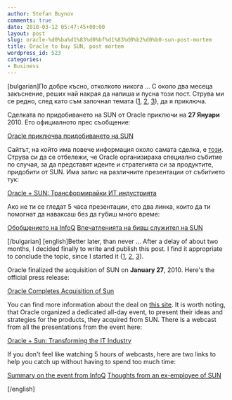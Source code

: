 ```yaml
---
author: Stefan Buynov
comments: true
date: 2010-03-12 05:47:45+00:00
layout: post
slug: oracle-%d0%ba%d1%83%d0%bf%d1%83%d0%b2%d0%b0-sun-post-mortem
title: Oracle to buy SUN, post mortem
wordpress_id: 523
categories:
- Business
---
```


[bulgarian]По добре късно, отколкото никога ...
С около два месеца закъснение, реших най накрая да напиша и пусна този пост. Струва ми се редно, след като съм започнал темата ([1](/2009/05/11/229), [2](/2009/07/19/342), [3](/2010/01/22/511)), да я приключа.

Сделката по придобиването на SUN от Oracle приключи на **27 Януари** 2010. Ето официалното прес съобщение:

[Oracle приключва придобиването на SUN](http://www.oracle.com/us/corporate/press/044428)

Сайтът, на който има повече информация около самата сделка, е [този](http://www.oracle.com/sun/). Струва си да се отбележи, че Oracle организираха специално събитие по случая, за да представят идеите и стратегията си за продуктите, придобити от SUN. Има запис на различните презентации от събитието тук:

[Oracle + SUN: Трансформирайки ИТ индустрията](http://www.oracle.com/us/sun/044498)

Ако не ти се гледат 5 часа презентации, ето два линка, които да ти помогнат да наваксаш без да губиш много време:

[Обобщението на InfoQ](http://www.infoq.com/news/2010/01/sunset)
[Впечатленията на бивш служител на SUN](http://blogs.sun.com/bartm/entry/this_is_it_sun_merger)

[/bulgarian]
[english]Better later, than never ...
After a delay of about two months, I decided finally to write and publish this post. I find it appropriate to conclude the topic, since I started it ([1](/2009/05/11/229),  [2](/2009/07/19/342),  [3](/2010/01/22/511)).

Oracle finalized the acquisition of SUN on **January 27**, 2010. Here's the official press release:

[Oracle Completes Acquisition of Sun](http://www.oracle.com/us/corporate/press/044428)

You can find more information about the deal on [this site](http://www.oracle.com/sun/). It is worth noting, that Oracle organized a dedicated all-day event, to present their ideas and strategies for the products, they acquired from SUN. There is a webcast from all the presentations from the event here:

[Oracle + Sun: Transforming the IT Industry](http://www.oracle.com/us/sun/044498)

If you don't feel like watching 5 hours of webcasts, here are two links to help you catch up without having to spend too much time:

[Summary on the event from InfoQ](http://www.infoq.com/news/2010/01/sunset)
[Thoughts from an ex-employee of SUN](http://blogs.sun.com/bartm/entry/this_is_it_sun_merger)

[/english]
